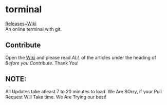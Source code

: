 # torminal
<a href="https://github.com/card100/torminal/releases">Releases</a>+<a href="https://github.com/card100/torminal/wiki">Wiki</a>
<br>
An online terminal with git.

## Contribute
Open the <a href="https://github.com/card100/torminal/wiki">Wiki</a> and please read <i>ALL</i> of the articles under the heading of <i>Before you Contribute</i>.  Thank You!

## NOTE:

All Updates take atleast 7 to 20 minutes to load. We Are SOrry, if your Pull Request WIll Take time. We Are Trying our best!
